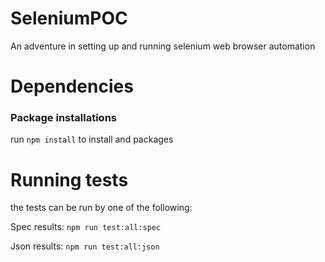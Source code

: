 # SeleniumPOC
An adventure in setting up and running selenium web browser automation


# Dependencies

### Package installations

run `npm install` to install and packages

# Running tests

the tests can be run by one of the following:

Spec results: `npm run test:all:spec`

Json results: `npm run test:all:json`

